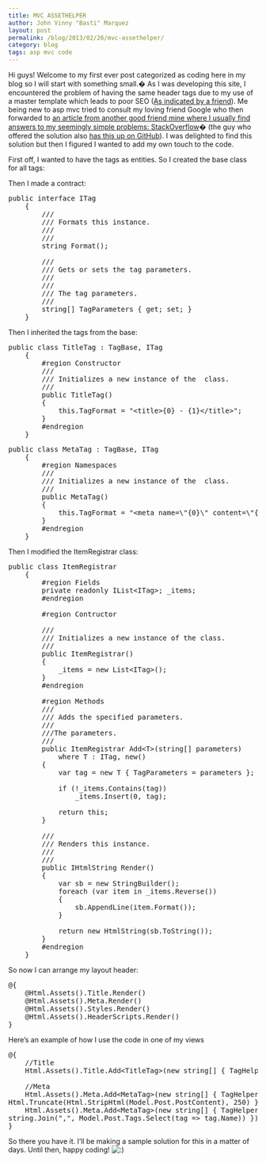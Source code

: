 ```yaml
---
title: MVC ASSETHELPER
author: John Vinny "Basti" Marquez
layout: post
permalink: /blog/2013/02/26/mvc-assethelper/
category: blog
tags: asp mvc code
---
```

<span class="dropcap1">H</span>i guys! Welcome to my first ever post categorized as coding here in my blog so I will start with something small.� As I was developing this site, I encountered the problem of having the same header tags due to my use of a master template which leads to poor SEO (<a title="PinoyLancers" href="http://pinoylancers.com" target="_blank">As indicated by a friend</a>). Me being new to asp mvc tried to consult my loving friend Google who then forwarded to <a href="http://stackoverflow.com/questions/5110028/add-css-or-js-files-to-layout-head-from-views-or-partial-views/5148224#5148224" target="_blank">an article from another good friend mine where I usually find answers to my seemingly simple problems: StackOverflow</a>� (the guy who offered the solution also <a href="https://github.com/speier/mvcassetshelper" target="_blank">has this up on GitHub</a>). I was delighted to find this solution but then I figured I wanted to add my own touch to the code.

First off, I wanted to have the tags as entities. So I created the base class for all tags:

Then I made a contract:

<pre class="brush: csharp">public interface ITag
    {
        /// 
        /// Formats this instance.
        /// 
        /// 
        string Format();

        /// 
        /// Gets or sets the tag parameters.
        /// 
        /// 
        /// The tag parameters.
        /// 
        string[] TagParameters { get; set; }
    }</pre>

Then I inherited the tags from the base:

<pre class="brush: csharp">public class TitleTag : TagBase, ITag
    {
        #region Constructor
        /// 
        /// Initializes a new instance of the  class.
        /// 
        public TitleTag()
        {
            this.TagFormat = "&lt;title&gt;{0} - {1}&lt;/title&gt;";
        }
        #endregion
    }</pre>

<pre class="brush: csharp">public class MetaTag : TagBase, ITag
    {
        #region Namespaces
        /// 
        /// Initializes a new instance of the  class.
        /// 
        public MetaTag()
        {
            this.TagFormat = "&lt;meta name=\"{0}\" content=\"{1}\"&gt;&lt;/meta&gt;";
        }
        #endregion
    }</pre>

Then I modified the ItemRegistrar class:

<pre class="brush: csharp">public class ItemRegistrar
    {
        #region Fields
        private readonly IList&lt;ITag&gt;; _items;
        #endregion

        #region Contructor

        ///
        /// Initializes a new instance of the class.
        ///
        public ItemRegistrar()
        {
            _items = new List&lt;ITag&gt;();
        }
        #endregion

        #region Methods
        ///
        /// Adds the specified parameters.
        ///
        ///The parameters.
        /// 
        public ItemRegistrar Add&lt;T&gt;(string[] parameters) 
            where T : ITag, new()
        {
            var tag = new T { TagParameters = parameters };

            if (!_items.Contains(tag))
                _items.Insert(0, tag);

            return this;
        }

        /// 
        /// Renders this instance.
        /// 
        /// 
        public IHtmlString Render()
        {
            var sb = new StringBuilder();
            foreach (var item in _items.Reverse())
            {
                sb.AppendLine(item.Format());
            }

            return new HtmlString(sb.ToString());
        }
        #endregion
    }</pre>

So now I can arrange my layout header:

<pre class="brush: js">@{
    @Html.Assets().Title.Render()
    @Html.Assets().Meta.Render()
    @Html.Assets().Styles.Render()
    @Html.Assets().HeaderScripts.Render()
}</pre>

Here&#8217;s an example of how I use the code in one of my views

<pre class="brush: js">@{
    //Title
    Html.Assets().Title.Add&lt;TitleTag&gt;(new string[] { TagHelpers.Title, Model.Post.Title });

    //Meta
    Html.Assets().Meta.Add&lt;MetaTag&gt;(new string[] { TagHelpers.Description, 
Html.Truncate(Html.StripHtml(Model.Post.PostContent), 250) });
    Html.Assets().Meta.Add&lt;MetaTag&gt;(new string[] { TagHelpers.Keywords, 
string.Join(",", Model.Post.Tags.Select(tag =&gt; tag.Name)) });
}</pre>

So there you have it. I&#8217;ll be making a sample solution for this in a matter of days. Until then, happy coding! <img src="http://johnvinnymarquez.net/wp-includes/images/smilies/icon_smile.gif" alt=":)" class="wp-smiley" />